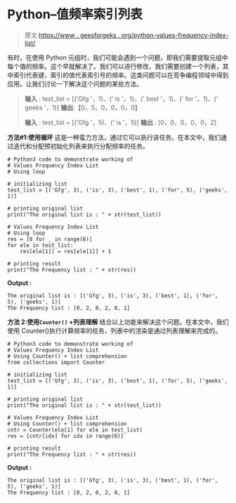 # Python–值频率索引列表

> 原文:[https://www . geesforgeks . org/python-values-frequency-index-list/](https://www.geeksforgeeks.org/python-values-frequency-index-list/)

有时，在使用 Python 元组时，我们可能会遇到一个问题，即我们需要提取元组中每个值的频率。这个早就解决了。我们可以进行修改，我们需要创建一个列表，其中索引代表键，索引的值代表索引号的频率。这类问题可以在竞争编程领域中得到应用。让我们讨论一下解决这个问题的某些方法。

> **输入** : test_list = [('Gfg '，1)、(' is '，1)、(' best '，1)、(' for '，1)、(' geeks '，1)]
> **输出**:【0，5，0，0，0，0】
> 
> **输入** : test_list = [('Gfg '，5)、(' is '，5)]
> **输出** : [0，0，0，0，0，2]

**方法#1:使用循环**
这是一种蛮力方法，通过它可以执行该任务。在本文中，我们通过迭代和分配预初始化列表来执行分配频率的任务。

```
# Python3 code to demonstrate working of 
# Values Frequency Index List
# Using loop

# initializing list
test_list = [('Gfg', 3), ('is', 3), ('best', 1), ('for', 5), ('geeks', 1)]

# printing original list
print("The original list is : " + str(test_list))

# Values Frequency Index List
# Using loop
res = [0 for _ in range(6)]
for ele in test_list:
    res[ele[1]] = res[ele[1]] + 1

# printing result 
print("The Frequency list : " + str(res)) 
```

**Output :**

```
The original list is : [('Gfg', 3), ('is', 3), ('best', 1), ('for', 5), ('geeks', 1)]
The Frequency list : [0, 2, 0, 2, 0, 1]

```

**方法 2:使用`Counter()` +列表理解**
结合以上功能来解决这个问题。在本文中，我们使用 Counter()执行计算频率的任务，列表中的渲染是通过列表理解来完成的。

```
# Python3 code to demonstrate working of 
# Values Frequency Index List
# Using Counter() + list comprehension
from collections import Counter

# initializing list
test_list = [('Gfg', 3), ('is', 3), ('best', 1), ('for', 5), ('geeks', 1)]

# printing original list
print("The original list is : " + str(test_list))

# Values Frequency Index List
# Using Counter() + list comprehension
cntr = Counter(ele[1] for ele in test_list)
res = [cntr[idx] for idx in range(6)]

# printing result 
print("The Frequency list : " + str(res)) 
```

**Output :**

```
The original list is : [('Gfg', 3), ('is', 3), ('best', 1), ('for', 5), ('geeks', 1)]
The Frequency list : [0, 2, 0, 2, 0, 1]

```